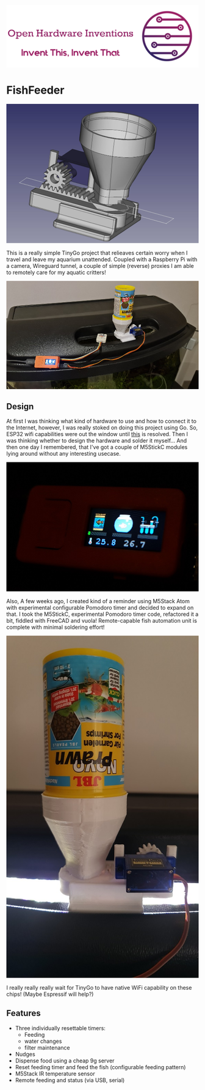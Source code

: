 
![Invent This, Invent That](parts/IT2-logo.png)

# FishFeeder

![Automatic fish feeder using M5StickC module](parts/dispenser-drawing.jpg)

This is a really simple TinyGo project that relieaves certain worry when I travel and leave my aquarium unattended.
Coupled with a Raspberry Pi with a camera, Wireguard tunnel, a couple of simple (reverse) proxies I am able to remotely care for my 
aquatic critters!

![Overview of the fish feeder](parts/overview.jpg)

## Design
At first I was thinking what kind of hardware to use and how to connect it to the Internet, however, I was really stoked on doing this project
using Go. So, ESP32 wifi capabilities were out the window until [this]() is resolved.
Then I was thinking whether to design the hardware and solder it myself... And then one day I remembered, that I've got a couple of M5StickC modules lying around
without any interesting usecase.

![M5StickC module](parts/closeup.jpg)

Also, A few weeks ago, I created kind of a reminder using M5Stack Atom with experimental configurable Pomodoro timer and decided to expand on that.
I took the M5StickC, experimental Pomodoro timer code, refactored it a bit, fiddled with FreeCAD and vuola! Remote-capable fish automation unit is complete with minimal soldering effort!

![3D printed dispenser](parts/dispenser.jpg)

I really really really wait for TinyGo to have native WiFi capability on these chips! (Maybe Espressif will help?)

## Features

- Three individually resettable timers:
  - Feeding
  - water changes
  - filter maintenance
- Nudges
- Dispense food using a cheap 9g server
- Reset feeding timer and feed the fish (configurable feeding pattern)
- M5Stack IR temperature sensor
- Remote feeding and status (via USB, serial)